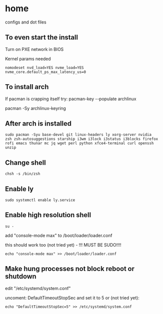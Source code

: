 # home
configs and dot files

## To even start the install
Turn on PXE network in BIOS

Kernel params needed
```
nomodeset nvd_load=YES nvme_load=YES nvme_core.default_ps_max_latency_us=0
```

## To install arch
If pacman is crapping itself try:
pacman-key --populate archlinux

pacman -Sy archlinux-keyring

## After arch is installed
```
sudo pacman -Syu base-devel git linux-headers ly xorg-server nvidia zsh zsh-autosuggestions starship i3wm i3lock i3status i3blocks firefox rofi emacs thunar mc jq wget perl python xfce4-terminal curl openssh unzip
```

## Change shell
```
chsh -s /bin/zsh
```

## Enable ly
```
sudo systemctl enable ly.service
```

## Enable high resolution shell
```
su -
```
add "console-mode max" to /boot/loader/loader.conf

this should work too (not tried yet) - !!! MUST BE SUDO!!!!
```
echo "console-mode max" >> /boot/loader/loader.conf
```

## Make hung processes not block reboot or shutdown
edit "/etc/systemd/system.conf"

uncoment: DefaultTimeoutStopSec and set it to 5 or (not tried yet):
```
echo "DefaultTimeoutStopSec=5" >> /etc/systemd/system.conf
```
